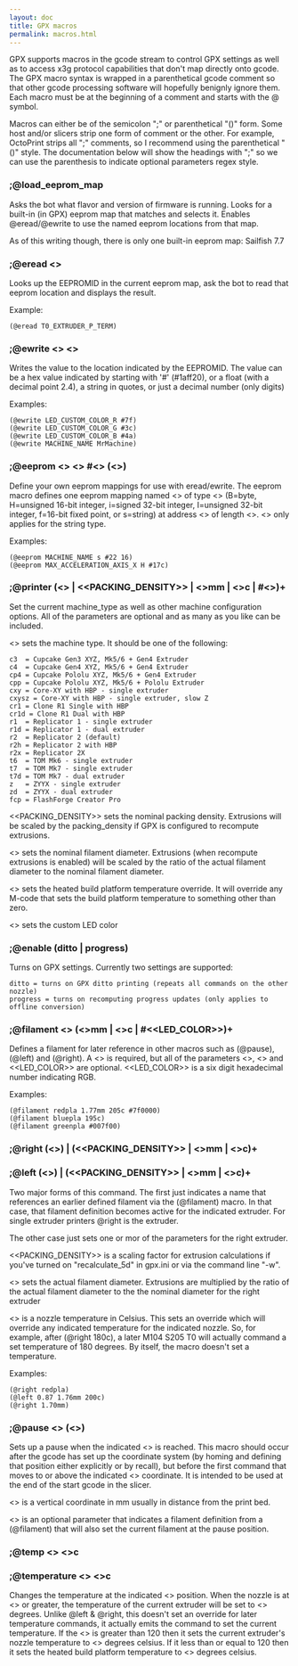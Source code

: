 ```yaml
---
layout: doc
title: GPX macros
permalink: macros.html
---
```

GPX supports macros in the gcode stream to control GPX settings as well as
to access x3g protocol capabilities that don't map directly onto gcode.  The GPX
macro syntax is wrapped in a parenthetical gcode comment so that other gcode processing
software will hopefully benignly ignore them. Each macro must be at the beginning
of a comment and starts with the @ symbol.

Macros can either be of the semicolon ";" or parenthetical "()" form. Some host
and/or slicers strip one form of comment or the other. For example, OctoPrint
strips all ";" comments, so I recommend using the parenthetical "()" style. The
documentation below will show the headings with ";" so we can use the
parenthesis to indicate optional parameters regex style.

### ;@load\_eeprom_map

Asks the bot what flavor and version of firmware is running. Looks for a
built-in (in GPX) eeprom map that matches and selects it. Enables @eread/@ewrite
to use the named eeprom locations from that map.

As of this writing though, there is only one built-in eeprom map: Sailfish 7.7

### ;@eread <<EEPROMID>>

Looks up the EEPROMID in the current eeprom map, ask the bot to read that eeprom
location and displays the result.

Example:

    (@eread T0_EXTRUDER_P_TERM)

### ;@ewrite <<EEPROMID>> <<VALUE>>

Writes the value to the location indicated by the EEPROMID.  The value can be a
hex value indicated by starting with '#' (#1aff20), or a float (with a decimal
point 2.4), a string in quotes, or just a decimal number (only digits)

Examples:

    (@ewrite LED_CUSTOM_COLOR_R #7f)
    (@ewrite LED_CUSTOM_COLOR_G #3c)
    (@ewrite LED_CUSTOM_COLOR_B #4a)
    (@ewrite MACHINE_NAME MrMachine)

### ;@eeprom <<NAME>> <<TYPENAME>> #<<HEX>> (<<LEN>>)

Define your own eeprom mappings for use with eread/ewrite. The eeprom macro defines
one eeprom mapping named <<NAME>> of type <<TYPENAME>> (B=byte, H=unsigned 16-bit integer,
i=signed 32-bit integer, I=unsigned 32-bit integer, f=16-bit fixed point, or s=string)
at address <<HEX>> of length <<LEN>>. <<LEN>> only applies for the string type.

Examples:

    (@eeprom MACHINE_NAME s #22 16)
    (@eeprom MAX_ACCELERATION_AXIS_X H #17c)

### ;@printer (<<TYPE>> | <<PACKING_DENSITY>> | <<DIAMETER>>mm | <<HBP-TEMP>>c | #<<LED-COLOR>>)+

Set the current machine_type as well as other machine configuration options. All
of the parameters are optional and as many as you like can be included. 

<<TYPE>> sets the machine type. It should be one of the following:

	c3  = Cupcake Gen3 XYZ, Mk5/6 + Gen4 Extruder
	c4  = Cupcake Gen4 XYZ, Mk5/6 + Gen4 Extruder
	cp4 = Cupcake Pololu XYZ, Mk5/6 + Gen4 Extruder
	cpp = Cupcake Pololu XYZ, Mk5/6 + Pololu Extruder
	cxy = Core-XY with HBP - single extruder
	cxysz = Core-XY with HBP - single extruder, slow Z
	cr1 = Clone R1 Single with HBP
	cr1d = Clone R1 Dual with HBP
	r1  = Replicator 1 - single extruder
	r1d = Replicator 1 - dual extruder
	r2  = Replicator 2 (default)
	r2h = Replicator 2 with HBP
	r2x = Replicator 2X
	t6  = TOM Mk6 - single extruder
	t7  = TOM Mk7 - single extruder
	t7d = TOM Mk7 - dual extruder
	z   = ZYYX - single extruder
	zd  = ZYYX - dual extruder
	fcp = FlashForge Creator Pro

<<PACKING_DENSITY>> sets the nominal packing density. Extrusions will be scaled by
the packing_density if GPX is configured to recompute extrusions.

<<DIAMETER>> sets the nominal filament diameter. Extrusions (when recompute extrusions
is enabled) will be scaled by the ratio of the actual filament diameter to the nominal
filament diameter.

<<HBP-TEMP>> sets the heated build platform temperature override. It will override
any M-code that sets the build platform temperature to something other than zero.

<<LED-COLOR>> sets the custom LED color

### ;@enable (ditto | progress)

Turns on GPX settings. Currently two settings are supported:

    ditto = turns on GPX ditto printing (repeats all commands on the other nozzle)
    progress = turns on recomputing progress updates (only applies to offline conversion)

### ;@filament <<NAME>> (<<DIAMETER>>mm | <<TEMP>>c | #<<LED_COLOR>>)+

Defines a filament for later reference in other macros such as (@pause), (@left)
and (@right). A <<NAME>> is required, but all of the parameters <<DIAMETER>>,
<<TEMP>> and <<LED_COLOR>> are optional.  <<LED_COLOR>> is a six digit
hexadecimal number indicating RGB.

Examples:

    (@filament redpla 1.77mm 205c #7f0000)
    (@filament bluepla 195c)
    (@filament greenpla #007f00)

### ;@right (<<NAME>>) | (<<PACKING_DENSITY>> | <<DIAMETER>>mm | <<TEMP>>c)+
### ;@left (<<NAME>>) | (<<PACKING_DENSITY>> | <<DIAMETER>>mm | <<TEMP>>c)+

Two major forms of this command. The first just indicates a name that references
an earlier defined filament via the (@filament) macro. In that case, that
filament definition becomes active for the indicated extruder. For single extruder
printers @right is the extruder.

The other case just sets one or mor of the parameters for the right extruder.

<<PACKING_DENSITY>> is a scaling factor for extrusion calculations if you've
turned on "recalculate_5d" in gpx.ini or via the command line "-w".

<<DIAMETER>> sets the actual filament diameter. Extrusions are multiplied by the
ratio of the actual filament diameter to the the nominal diameter for the right
extruder

<<TEMP>> is a nozzle temperature in Celsius. This sets an override which will
override any indicated temperature for the indicated nozzle. So, for example,
after (@right 180c), a later M104 S205 T0 will actually command a set
temperature of 180 degrees. By itself, the macro doesn't set a temperature.

Examples:

    (@right redpla)
    (@left 0.87 1.76mm 200c)
    (@right 1.70mm)

### ;@pause <<ZPOS>> (<<NAME>>)

Sets up a pause when the indicated <<ZPOS>> is reached. This macro should occur
after the gcode has set up the coordinate system (by homing and defining that
position either explicitly or by recall), but before the first command that
moves to or above the indicated <<ZPOS>> coordinate. It is intended to be used at
the end of the start gcode in the slicer.

<<ZPOS>> is a vertical coordinate in mm usually in distance from the print bed.

<<NAME>> is an optional parameter that indicates a filament definition from a
(@filament) that will also set the current filament at the pause position.

### ;@temp <<ZPOS>> <<TEMP>>c
### ;@temperature <<ZPOS>> <<TEMP>>c

Changes the temperature at the indicated <<ZPOS>> position. When the nozzle is at
<<ZPOS>> or greater, the temperature of the current extruder will be set to
<<TEMP>> degrees. Unlike @left & @right, this doesn't set an override for later
temperature commands, it actually emits the command to set the current
temperature. If the <<TEMP>> is greater than 120 then it sets the current
extruder's nozzle temperature to <<TEMP>> degrees celsius. If it less than or
equal to 120 then it sets the heated build platform temperature to <<TEMP>> 
degrees celsius.


